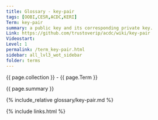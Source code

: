 ```yaml
---
title: Glossary - key-pair
tags: [OOBI,CESR,ACDC,KERI]
Term: key-pair
summary: a public key and its corresponding private key.
Link: https://github.com/trustoverip/acdc/wiki/key-pair
Videostart: 
Level: 1
permalink: /term_key-pair.html
sidebar: all_lvl3_wot_sidebar
folder: terms
---
```


{{ page.collection }} - {{ page.Term }}

   {{ page.summary }}

{% include_relative glossary/key-pair.md %}

 {% include links.html %} 
